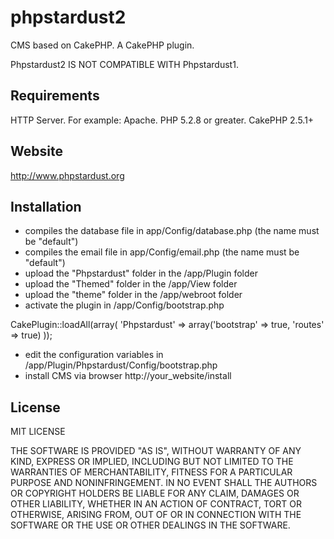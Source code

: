 # phpstardust2
CMS based on CakePHP. A CakePHP plugin.

Phpstardust2 IS NOT COMPATIBLE WITH Phpstardust1.

<h2>Requirements</h2>

HTTP Server. For example: Apache.
PHP 5.2.8 or greater.
CakePHP 2.5.1+

<h2>Website</h2>

http://www.phpstardust.org

<h2>Installation</h2>

- compiles the database file in app/Config/database.php (the name must be "default")
- compiles the email file in app/Config/email.php (the name must be "default")
- upload the "Phpstardust" folder in the /app/Plugin folder
- upload the "Themed" folder in the /app/View folder
- upload the "theme" folder in the /app/webroot folder
- activate the plugin in /app/Config/bootstrap.php

CakePlugin::loadAll(array(
    'Phpstardust' => array('bootstrap' => true, 'routes' => true)
));

- edit the configuration variables in /app/Plugin/Phpstardust/Config/bootstrap.php
- install CMS via browser http://your_website/install

<h2>License</h2>

MIT LICENSE

THE SOFTWARE IS PROVIDED "AS IS", WITHOUT WARRANTY OF ANY KIND, EXPRESS OR
IMPLIED, INCLUDING BUT NOT LIMITED TO THE WARRANTIES OF MERCHANTABILITY,
FITNESS FOR A PARTICULAR PURPOSE AND NONINFRINGEMENT. IN NO EVENT SHALL THE
AUTHORS OR COPYRIGHT HOLDERS BE LIABLE FOR ANY CLAIM, DAMAGES OR OTHER
LIABILITY, WHETHER IN AN ACTION OF CONTRACT, TORT OR OTHERWISE, ARISING FROM,
OUT OF OR IN CONNECTION WITH THE SOFTWARE OR THE USE OR OTHER DEALINGS IN THE
SOFTWARE.
